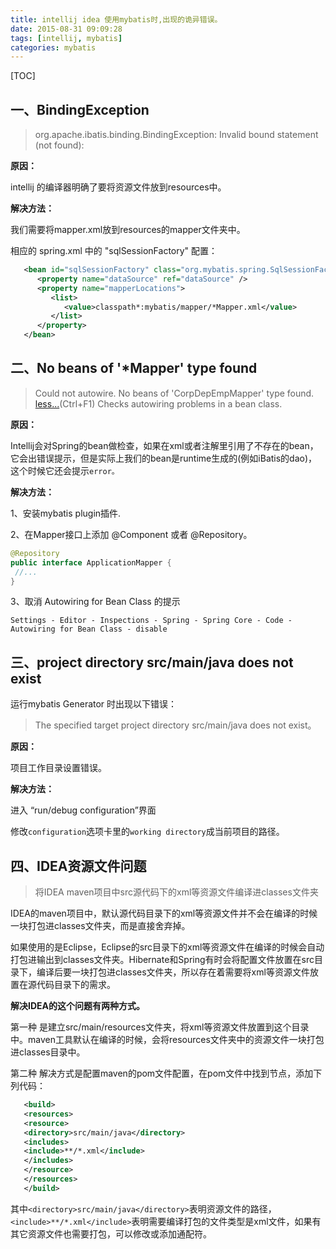 ```yaml
---
title: intellij idea 使用mybatis时,出现的诡异错误。
date: 2015-08-31 09:09:28
tags: [intellij, mybatis]
categories: mybatis
---
```


[TOC]

<!--more-->

## 一、BindingException

>org.apache.ibatis.binding.BindingException: Invalid bound statement (not found):

**原因：**

intellij 的编译器明确了要将资源文件放到resources中。

**解决方法：**

我们需要将mapper.xml放到resources的mapper文件夹中。

相应的 spring.xml 中的 "sqlSessionFactory" 配置：

```xml
   <bean id="sqlSessionFactory" class="org.mybatis.spring.SqlSessionFactoryBean">
      <property name="dataSource" ref="dataSource" />
      <property name="mapperLocations">
         <list>
            <value>classpath*:mybatis/mapper/*Mapper.xml</value>
         </list>
      </property>
   </bean>
```

## 二、No beans of '\*Mapper' type found

>Could not autowire. No beans of 'CorpDepEmpMapper' type found. [less...](about://%23inspection/SpringJavaAutowiringInspection)(Ctrl+F1)
Checks autowiring problems in a bean class.

**原因：**

Intellij会对Spring的bean做检查，如果在xml或者注解里引用了不存在的bean，它会出错误提示，但是实际上我们的bean是runtime生成的(例如iBatis的dao)，这个时候它还会提示`error。`


**解决方法：**

1、安装mybatis plugin插件.

2、在Mapper接口上添加 @Component 或者 @Repository。


```java
@Repository
public interface ApplicationMapper {
 //...
}
```

3、取消 Autowiring for Bean Class 的提示

`Settings - Editor - Inspections - Spring - Spring Core - Code - Autowiring for Bean Class - disable`


## 三、project directory src/main/java does not exist

运行mybatis Generator 时出现以下错误：

>The specified target project directory src/main/java does not exist。


**原因：**

项目工作目录设置错误。

**解决方法：**

进入 “run/debug configuration”界面

修改`configuration`选项卡里的`working directory`成当前项目的路径。


## 四、IDEA资源文件问题

>将IDEA maven项目中src源代码下的xml等资源文件编译进classes文件夹


IDEA的maven项目中，默认源代码目录下的xml等资源文件并不会在编译的时候一块打包进classes文件夹，而是直接舍弃掉。

如果使用的是Eclipse，Eclipse的src目录下的xml等资源文件在编译的时候会自动打包进输出到classes文件夹。Hibernate和Spring有时会将配置文件放置在src目录下，编译后要一块打包进classes文件夹，所以存在着需要将xml等资源文件放置在源代码目录下的需求。

**解决IDEA的这个问题有两种方式。**

第一种
是建立src/main/resources文件夹，将xml等资源文件放置到这个目录中。maven工具默认在编译的时候，会将resources文件夹中的资源文件一块打包进classes目录中。

第二种
解决方式是配置maven的pom文件配置，在pom文件中找到<build>节点，添加下列代码：


```xml
   <build>
   <resources>
   <resource>
   <directory>src/main/java</directory>
   <includes>
   <include>**/*.xml</include>
   </includes>
   </resource>
   </resources>
   </build>
```

其中`<directory>src/main/java</directory>`表明资源文件的路径，`<include>**/*.xml</include>`表明需要编译打包的文件类型是xml文件，如果有其它资源文件也需要打包，可以修改或添加通配符。



